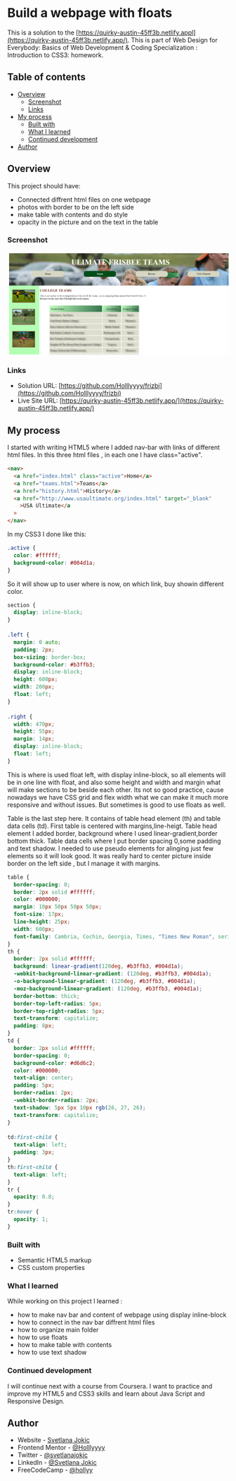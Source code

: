 # Build a webpage with floats

This is a solution to the [https://quirky-austin-45ff3b.netlify.appl](https://quirky-austin-45ff3b.netlify.app/).
This is part of Web Design for Everybody: Basics of Web Development & Coding Specialization : Introduction to CSS3: homework.

## Table of contents

- [Overview](#overview)
  - [Screenshot](#screenshot)
  - [Links](#links)
- [My process](#my-process)
  - [Built with](#built-with)
  - [What I learned](#what-i-learned)
  - [Continued development](#continued-development)
- [Author](#author)

## Overview

This project should have:

- Connected diffrent html files on one webpage
- photos with border to be on the left side
- make table with contents and do style
- opacity in the picture and on the text in the table

### Screenshot

![site](design/ss-desktop.png)

### Links

- Solution URL: [https://github.com/Holllyyyy/frizbi](https://github.com/Holllyyyy/frizbi)
- Live Site URL: [https://quirky-austin-45ff3b.netlify.app/](https://quirky-austin-45ff3b.netlify.app/)

## My process

I started with writing HTML5 where I added nav-bar with links of different html files.
In this three html files , in each one I have class="active".

```html
<nav>
  <a href="index.html" class="active">Home</a>
  <a href="teams.html">Teams</a>
  <a href="history.html">History</a>
  <a href="http://www.usaultimate.org/index.html" target="_blank"
    >USA Ultimate</a
  >
</nav>
```

In my CSS3 I done like this:

```css
.active {
  color: #ffffff;
  background-color: #004d1a;
}
```

So it will show up to user where is now, on which link, buy showin different color.

```css
section {
  display: inline-block;
}

.left {
  margin: 0 auto;
  padding: 2px;
  box-sizing: border-box;
  background-color: #b3ffb3;
  display: inline-block;
  height: 600px;
  width: 200px;
  float: left;
}

.right {
  width: 470px;
  height: 55px;
  margin: 14px;
  display: inline-block;
  float: left;
}
```

This is where is used float left, with display inline-block, so all elements will be in one line with float, and also some height and width and margin what will make sections to be beside each other. Its not so good practice, cause nowadays we have CSS grid and flex width what we can make it much more responsive and without issues. But sometimes is good to use floats as well.

Table is the last step here. It contains of table head element (th) and table data cells (td).
First table is centered with margins,line-heigt.
Table head element I added border, background where I used linear-gradient,border bottom thick.
Table data cells where I put border spacing 0,some padding and text shadow. I needed to use pseudo elements for alinging just few elements so it will look good.
It was really hard to center picture inside border on the left side , but I manage it with margins.

```css
table {
  border-spacing: 0;
  border: 2px solid #ffffff;
  color: #000000;
  margin: 10px 50px 50px 50px;
  font-size: 17px;
  line-height: 25px;
  width: 600px;
  font-family: Cambria, Cochin, Georgia, Times, "Times New Roman", serif;
}
th {
  border: 2px solid #ffffff;
  background: linear-gradient(120deg, #b3ffb3, #004d1a);
  -webkit-background-linear-gradient: (120deg, #b3ffb3, #004d1a);
  -o-background-linear-gradient: (120deg, #b3ffb3, #004d1a);
  -moz-background-linear-gradient: (120deg, #b3ffb3, #004d1a);
  border-bottom: thick;
  border-top-left-radius: 5px;
  border-top-right-radius: 5px;
  text-transform: capitalize;
  padding: 8px;
}
td {
  border: 2px solid #ffffff;
  border-spacing: 0;
  background-color: #d6d6c2;
  color: #000000;
  text-align: center;
  padding: 5px;
  border-radius: 2px;
  -webkit-border-radius: 2px;
  text-shadow: 5px 5px 10px rgb(26, 27, 26);
  text-transform: capitalize;
}

td:first-child {
  text-align: left;
  padding: 3px;
}
th:first-child {
  text-align: left;
}
tr {
  opacity: 0.8;
}
tr:hover {
  opacity: 1;
}
```

### Built with

- Semantic HTML5 markup
- CSS custom properties

### What I learned

While working on this project I learned :

- how to make nav bar and content of webpage using display inline-block
- how to connect in the nav bar diffrent html files
- how to organize main folder
- how to use floats
- how to make table with contents
- how to use text shadow

### Continued development

I will continue next with a course from Coursera. I want to practice and improve my HTML5 and CSS3 skills and learn about Java Script and Responsive Design.

## Author

- Website - [Svetlana Jokic](https://my-portfolio-hollyy.netlify.app/)
- Frontend Mentor - [@Holllyyyy](https://www.frontendmentor.io/profile/Holllyyyy)
- Twitter - [@svetlanajokic](https://twitter.com/svetlanajokic)
- LinkedIn - [@Svetlana Jokic](https://www.linkedin.com/in/svetlana-jokic-787432100/)
- FreeCodeCamp - [@hollyy](https://www.freecodecamp.org/hollyy)
